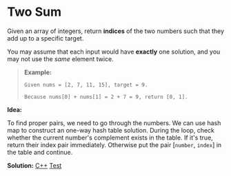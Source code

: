 # Two Sum

Given an array of integers, return **indices** of the two numbers such that they add up to a specific target.

You may assume that each input would have **exactly** one solution, and you may not use the *same* element twice.

> **Example:**
>
> ```
> Given nums = [2, 7, 11, 15], target = 9.
> 
> Because nums[0] + nums[1] = 2 + 7 = 9, return [0, 1].
> ```



**Idea:**

To find proper pairs, we need to go through the numbers. We can use hash map to construct an one-way hash table solution. During the loop, check whether the current number's complement exists in the table. If it's true, return their index pair immediately. Otherwise put the pair [`number`, `index`] in the table and continue.



**Solution:** [C++](./solution.h)	[Test](./Test.cpp)